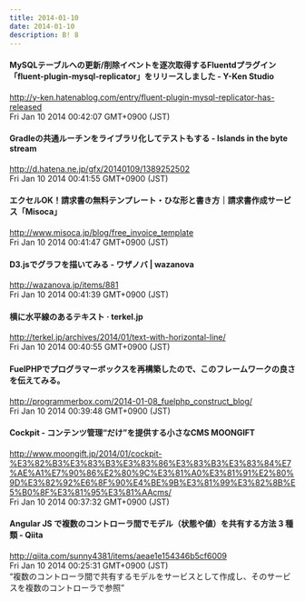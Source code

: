 ```yaml
---
title: 2014-01-10
date: 2014-01-10
description: B! 8
---
```


#### MySQLテーブルへの更新/削除イベントを逐次取得するFluentdプラグイン「fluent-plugin-mysql-replicator」をリリースしました - Y-Ken Studio
http://y-ken.hatenablog.com/entry/fluent-plugin-mysql-replicator-has-released<br>
Fri Jan 10 2014 00:42:07 GMT+0900 (JST)<br>


####  Gradleの共通ルーチンをライブラリ化してテストもする - Islands in the byte stream
http://d.hatena.ne.jp/gfx/20140109/1389252502<br>
Fri Jan 10 2014 00:41:55 GMT+0900 (JST)<br>


#### エクセルOK！請求書の無料テンプレート・ひな形と書き方｜請求書作成サービス「Misoca」
http://www.misoca.jp/blog/free_invoice_template<br>
Fri Jan 10 2014 00:41:47 GMT+0900 (JST)<br>


#### D3.jsでグラフを描いてみる - ワザノバ | wazanova
http://wazanova.jp/items/881<br>
Fri Jan 10 2014 00:41:39 GMT+0900 (JST)<br>


#### 横に水平線のあるテキスト · terkel.jp
http://terkel.jp/archives/2014/01/text-with-horizontal-line/<br>
Fri Jan 10 2014 00:40:55 GMT+0900 (JST)<br>


#### FuelPHPでプログラマーボックスを再構築したので、このフレームワークの良さを伝えてみる。
http://programmerbox.com/2014-01-08_fuelphp_construct_blog/<br>
Fri Jan 10 2014 00:39:48 GMT+0900 (JST)<br>


#### Cockpit - コンテンツ管理“だけ”を提供する小さなCMS MOONGIFT
http://www.moongift.jp/2014/01/cockpit-%E3%82%B3%E3%83%B3%E3%83%86%E3%83%B3%E3%83%84%E7%AE%A1%E7%90%86%E2%80%9C%E3%81%A0%E3%81%91%E2%80%9D%E3%82%92%E6%8F%90%E4%BE%9B%E3%81%99%E3%82%8B%E5%B0%8F%E3%81%95%E3%81%AAcms/<br>
Fri Jan 10 2014 00:37:32 GMT+0900 (JST)<br>


#### Angular JS で複数のコントローラ間でモデル（状態や値）を共有する方法 3 種類 - Qiita
http://qiita.com/sunny4381/items/aeae1e154346b5cf6009<br>
Fri Jan 10 2014 00:25:31 GMT+0900 (JST)<br>
“複数のコントローラ間で共有するモデルをサービスとして作成し、そのサービスを複数のコントローラで参照”


